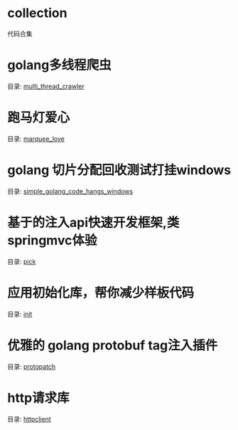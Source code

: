# collection
代码合集

# golang多线程爬虫
目录: [multi_thread_crawler](https://github.com/hopeio/collection/tree/main/multi_thread_crawler)

# 跑马灯爱心
目录: [marquee_love](https://github.com/hopeio/collection/tree/main/marquee_love)

# golang 切片分配回收测试打挂windows
目录: [simple_golang_code_hangs_windows](https://github.com/hopeio/collection/tree/main/simple_golang_code_hangs_windows)

# 基于的注入api快速开发框架,类springmvc体验
目录: [pick](https://github.com/hopeio/collection/tree/main/pick)

# 应用初始化库，帮你减少样板代码
目录: [init](https://github.com/hopeio/collection/tree/main/init)

# 优雅的 golang protobuf tag注入插件
目录: [protopatch](https://github.com/hopeio/collection/tree/main/protopatch)

# http请求库
目录: [httpclient](https://github.com/hopeio/collection/tree/main/httpclient)